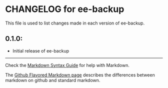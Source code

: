 # CHANGELOG for ee-backup

This file is used to list changes made in each version of ee-backup.

## 0.1.0:

* Initial release of ee-backup

- - - 
Check the [Markdown Syntax Guide](http://daringfireball.net/projects/markdown/syntax) for help with Markdown.

The [Github Flavored Markdown page](http://github.github.com/github-flavored-markdown/) describes the differences between markdown on github and standard markdown.
